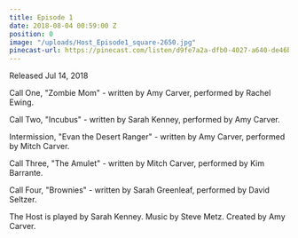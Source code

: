 ```yaml
---
title: Episode 1
date: 2018-08-04 00:59:00 Z
position: 0
image: "/uploads/Host_Episode1_square-2650.jpg"
pinecast-url: https://pinecast.com/listen/d9fe7a2a-dfb0-4027-a640-de46bb47749e.mp3
---
```


Released Jul 14, 2018

Call One, "Zombie Mom" - written by Amy Carver, performed by Rachel Ewing. 

Call Two, "Incubus" - written by Sarah Kenney, performed by Amy Carver.

Intermission, "Evan the Desert Ranger" - written by Amy Carver, performed by Mitch Carver.

Call Three, "The Amulet" - written by Mitch Carver, performed by Kim Barrante.

Call Four, "Brownies" - written by Sarah Greenleaf, performed by David Seltzer. 

The Host is played by Sarah Kenney.
Music by Steve Metz. 
Created by Amy Carver.